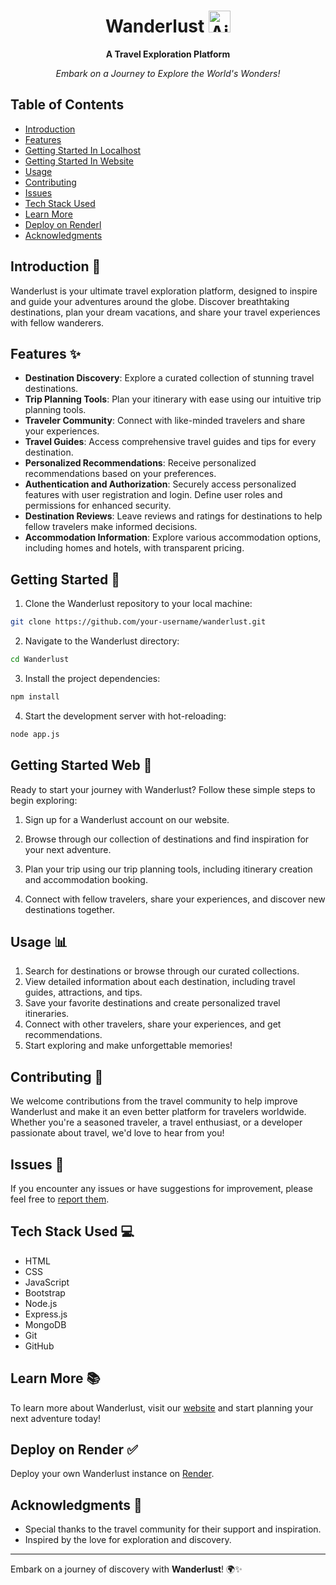 <h1 align="center">Wanderlust <img src="https://raw.githubusercontent.com/Tarikul-Islam-Anik/Animated-Fluent-Emojis/master/Emojis/Travel%20and%20places/Airplane.png" alt="Airplane" width="35" height="35" /></h1>

<p align="center">
  <b>A Travel Exploration Platform</b>
</p>

<p align="center">
  <i>Embark on a Journey to Explore the World's Wonders!</i>
</p>

## Table of Contents

- [Introduction](#introduction-)
- [Features](#features-)
- [Getting Started In Localhost](#getting-started-)
- [Getting Started In Website](#getting-started-web-)
- [Usage](#usage-)
- [Contributing](#contributing-)
- [Issues](#issues-)
- [Tech Stack Used](#tech-stack-used-)
- [Learn More](#learn-more-)
- [Deploy on Renderl](#deploy-on-render-)
- [Acknowledgments](#acknowledgments-)

## Introduction 📝

Wanderlust is your ultimate travel exploration platform, designed to inspire and guide your adventures around the globe. Discover breathtaking destinations, plan your dream vacations, and share your travel experiences with fellow wanderers.

## Features ✨

- **Destination Discovery**: Explore a curated collection of stunning travel destinations.
- **Trip Planning Tools**: Plan your itinerary with ease using our intuitive trip planning tools.
- **Traveler Community**: Connect with like-minded travelers and share your experiences.
- **Travel Guides**: Access comprehensive travel guides and tips for every destination.
- **Personalized Recommendations**: Receive personalized recommendations based on your preferences.
- **Authentication and Authorization**: Securely access personalized features with user registration and login. Define user roles and permissions for enhanced security.
- **Destination Reviews**: Leave reviews and ratings for destinations to help fellow travelers make informed decisions.
- **Accommodation Information**: Explore various accommodation options, including homes and hotels, with transparent pricing.

## Getting Started 🚀

1. Clone the Wanderlust repository to your local machine:
```sh
git clone https://github.com/your-username/wanderlust.git
```

2. Navigate to the Wanderlust directory:
```sh
cd Wanderlust
```

3. Install the project dependencies:
```sh
npm install
```

4. Start the development server with hot-reloading:
  
```sh
node app.js
```

## Getting Started Web 🚀


Ready to start your journey with Wanderlust? Follow these simple steps to begin exploring:

1. Sign up for a Wanderlust account on our website.

2. Browse through our collection of destinations and find inspiration for your next adventure.

3. Plan your trip using our trip planning tools, including itinerary creation and accommodation booking.

4. Connect with fellow travelers, share your experiences, and discover new destinations together.

## Usage 📊

1. Search for destinations or browse through our curated collections.
2. View detailed information about each destination, including travel guides, attractions, and tips.
3. Save your favorite destinations and create personalized travel itineraries.
4. Connect with other travelers, share your experiences, and get recommendations.
5. Start exploring and make unforgettable memories!

## Contributing 🤝

We welcome contributions from the travel community to help improve Wanderlust and make it an even better platform for travelers worldwide. Whether you're a seasoned traveler, a travel enthusiast, or a developer passionate about travel, we'd love to hear from you!


## Issues 🐛

If you encounter any issues or have suggestions for improvement, please feel free to [report them](https://github.com/your-username/wanderlust/issues).

## Tech Stack Used 💻

- HTML
- CSS
- JavaScript
- Bootstrap
- Node.js
- Express.js
- MongoDB
- Git
- GitHub

## Learn More 📚

To learn more about Wanderlust, visit our [website](https://wanderlust-1-88ni.onrender.com/listings) and start planning your next adventure today!

## Deploy on Render ✅

Deploy your own Wanderlust instance on [Render](https://render.com/).

## Acknowledgments 🙏

- Special thanks to the travel community for their support and inspiration.
- Inspired by the love for exploration and discovery.

---

Embark on a journey of discovery with **Wanderlust**! 🌍✨
